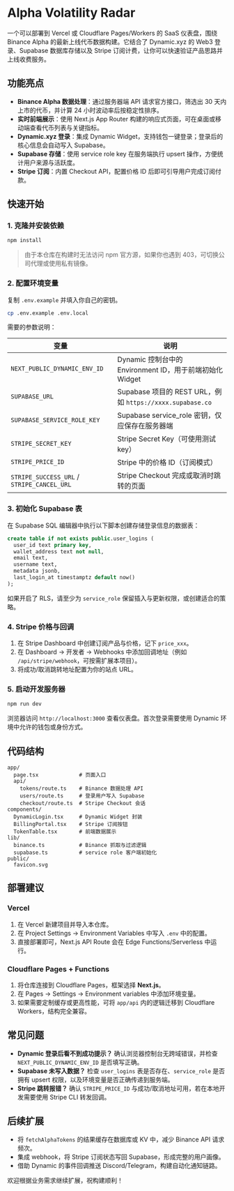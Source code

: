 # Alpha Volatility Radar

一个可以部署到 Vercel 或 Cloudflare Pages/Workers 的 SaaS 仪表盘，围绕 Binance Alpha 的最新上线代币数据构建。它结合了 Dynamic.xyz 的 Web3 登录、Supabase 数据库存储以及 Stripe 订阅计费，让你可以快速验证产品思路并上线收费服务。

## 功能亮点

- **Binance Alpha 数据处理**：通过服务器端 API 请求官方接口，筛选出 30 天内上市的代币，并计算 24 小时波动率后按稳定性排序。
- **实时前端展示**：使用 Next.js App Router 构建的响应式页面，可在桌面或移动端查看代币列表与关键指标。
- **Dynamic.xyz 登录**：集成 Dynamic Widget，支持钱包一键登录；登录后的核心信息会自动写入 Supabase。
- **Supabase 存储**：使用 service role key 在服务端执行 upsert 操作，方便统计用户来源与活跃度。
- **Stripe 订阅**：内置 Checkout API，配置价格 ID 后即可引导用户完成订阅付款。

## 快速开始

### 1. 克隆并安装依赖

```bash
npm install
```

> 由于本仓库在构建时无法访问 npm 官方源，如果你也遇到 403，可切换公司代理或使用私有镜像。

### 2. 配置环境变量

复制 `.env.example` 并填入你自己的密钥。

```bash
cp .env.example .env.local
```

需要的参数说明：

| 变量 | 说明 |
| --- | --- |
| `NEXT_PUBLIC_DYNAMIC_ENV_ID` | Dynamic 控制台中的 Environment ID，用于前端初始化 Widget |
| `SUPABASE_URL` | Supabase 项目的 REST URL，例如 `https://xxxx.supabase.co` |
| `SUPABASE_SERVICE_ROLE_KEY` | Supabase service_role 密钥，仅应保存在服务器端 |
| `STRIPE_SECRET_KEY` | Stripe Secret Key（可使用测试 key） |
| `STRIPE_PRICE_ID` | Stripe 中的价格 ID（订阅模式） |
| `STRIPE_SUCCESS_URL` / `STRIPE_CANCEL_URL` | Stripe Checkout 完成或取消时跳转的页面 |

### 3. 初始化 Supabase 表

在 Supabase SQL 编辑器中执行以下脚本创建存储登录信息的数据表：

```sql
create table if not exists public.user_logins (
  user_id text primary key,
  wallet_address text not null,
  email text,
  username text,
  metadata jsonb,
  last_login_at timestamptz default now()
);
```

如果开启了 RLS，请至少为 `service_role` 保留插入与更新权限，或创建适合的策略。

### 4. Stripe 价格与回调

1. 在 Stripe Dashboard 中创建订阅产品与价格，记下 `price_xxx`。
2. 在 Dashboard → 开发者 → Webhooks 中添加回调地址（例如 `/api/stripe/webhook`，可按需扩展本项目）。
3. 将成功/取消跳转地址配置为你的站点 URL。

### 5. 启动开发服务器

```bash
npm run dev
```

浏览器访问 `http://localhost:3000` 查看仪表盘。首次登录需要使用 Dynamic 环境中允许的钱包或身份方式。

## 代码结构

```
app/
  page.tsx             # 页面入口
  api/
    tokens/route.ts    # Binance 数据处理 API
    users/route.ts     # 登录用户写入 Supabase
    checkout/route.ts  # Stripe Checkout 会话
components/
  DynamicLogin.tsx     # Dynamic Widget 封装
  BillingPortal.tsx    # Stripe 订阅按钮
  TokenTable.tsx       # 前端数据展示
lib/
  binance.ts           # Binance 抓取与过滤逻辑
  supabase.ts          # service role 客户端初始化
public/
  favicon.svg
```

## 部署建议

### Vercel

1. 在 Vercel 新建项目并导入本仓库。
2. 在 Project Settings → Environment Variables 中写入 `.env` 中的配置。
3. 直接部署即可，Next.js API Route 会在 Edge Functions/Serverless 中运行。

### Cloudflare Pages + Functions

1. 将仓库连接到 Cloudflare Pages，框架选择 **Next.js**。
2. 在 Pages → Settings → Environment variables 中添加环境变量。
3. 如果需要定制缓存或更高性能，可将 `app/api` 内的逻辑迁移到 Cloudflare Workers，结构完全兼容。

## 常见问题

- **Dynamic 登录后看不到成功提示？** 确认浏览器控制台无跨域错误，并检查 `NEXT_PUBLIC_DYNAMIC_ENV_ID` 是否填写正确。
- **Supabase 未写入数据？** 检查 `user_logins` 表是否存在、`service_role` 是否拥有 upsert 权限，以及环境变量是否正确传递到服务端。
- **Stripe 跳转报错？** 确认 `STRIPE_PRICE_ID` 与成功/取消地址可用，若在本地开发需要使用 Stripe CLI 转发回调。

## 后续扩展

- 将 `fetchAlphaTokens` 的结果缓存在数据库或 KV 中，减少 Binance API 请求频次。
- 集成 webhook，将 Stripe 订阅状态写回 Supabase，形成完整的用户画像。
- 借助 Dynamic 的事件回调推送 Discord/Telegram，构建自动化通知链路。

欢迎根据业务需求继续扩展，祝构建顺利！

